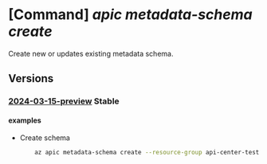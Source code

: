# [Command] _apic metadata-schema create_

Create new or updates existing metadata schema.

## Versions

### [2024-03-15-preview](/Resources/mgmt-plane/L3N1YnNjcmlwdGlvbnMve30vcmVzb3VyY2Vncm91cHMve30vcHJvdmlkZXJzL21pY3Jvc29mdC5hcGljZW50ZXIvc2VydmljZXMve30vbWV0YWRhdGFzY2hlbWFzL3t9/2024-03-15-preview.xml) **Stable**

<!-- mgmt-plane /subscriptions/{}/resourcegroups/{}/providers/microsoft.apicenter/services/{}/metadataschemas/{} 2024-03-15-preview -->

#### examples

- Create schema
    ```bash
        az apic metadata-schema create --resource-group api-center-test --service-name contoso --name "test1" --schema '{\"type\":\"string\", \"title\":\"First name\", \"pattern\": \"^[a-zA-Z0-9]+$\"}'
    ```
